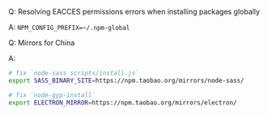 Q: Resolving EACCES permissions errors when installing packages globally

A: `NPM_CONFIG_PREFIX=~/.npm-global`

Q: Mirrors for China

A:

```bash
# fix `node-sass scripts/install.js`
export SASS_BINARY_SITE=https://npm.taobao.org/mirrors/node-sass/

# fix `node-gyp-install`
export ELECTRON_MIRROR=https://npm.taobao.org/mirrors/electron/
```
